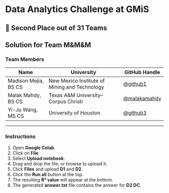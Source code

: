 # Data Analytics Challenge at GMiS  

## 🥈 Second Place out of 31 Teams

## Solution for Team M&M&M  

### Team Members

| Name | University | GitHub Handle |
|------|-------------|----------------|
| Madison Mejia, BS CS | New Mexico Institute of Mining and Technology | [@github1](https://github.com/github1) |
| Malak Mahdy, BS CS | Texas A&M University–Corpus Christi | [@malakamahdy](https://github.com/malakamahdy) |
| Yi-Ju Wang, MS CS | University of Houston | [@github3](https://github.com/github3) |

---

### Instructions

1. Open **Google Colab**.  
2. Click on **File**.  
3. Select **Upload notebook**.  
4. Drag and drop the file, or browse to upload it.  
5. Click **Files** and upload **D1** and **D2**.  
6. Click the **Run all** button at the top.  
7. The resulting **R² value** will appear at the bottom.  
8. The generated **answer.txt** file contains the answer for **D2 DC**.
